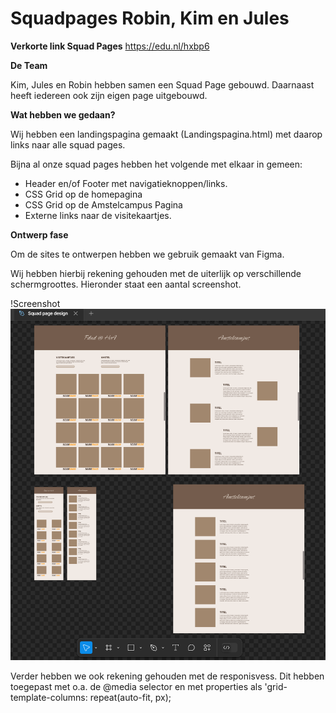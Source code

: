 # Squadpages Robin, Kim en Jules

**Verkorte link Squad Pages**
https://edu.nl/hxbp6

**De Team**

Kim, Jules en Robin hebben samen een Squad Page gebouwd. Daarnaast heeft iedereen ook zijn eigen page uitgebouwd. 

**Wat hebben we gedaan?**

Wij hebben een landingspagina gemaakt (Landingspagina.html) met daarop links naar alle squad pages. 

Bijna al onze squad pages hebben het volgende met elkaar in gemeen:

- Header en/of Footer met navigatieknoppen/links.
- CSS Grid op de homepagina
- CSS Grid op de Amstelcampus Pagina
- Externe links naar de visitekaartjes.

**Ontwerp fase**

Om de sites te ontwerpen hebben we gebruik gemaakt van Figma. 

Wij hebben hierbij rekening gehouden met de uiterlijk op verschillende schermgroottes. Hieronder staat een aantal screenshot.



!Screenshot![alt text](<../Screenshot 2024-09-20 040016h.png>)

Verder hebben we ook rekening gehouden met de responisvess. Dit hebben toegepast met o.a. de @media selector en met properties als 'grid-template-columns: repeat(auto-fit, px);
